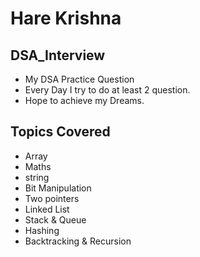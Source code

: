 # Hare Krishna

## DSA_Interview

- My DSA Practice Question
- Every Day I try to do at least 2 question.
- Hope to achieve my Dreams.

## Topics Covered

- Array
- Maths
- string
- Bit Manipulation
- Two pointers
- Linked List
- Stack & Queue
- Hashing
- Backtracking & Recursion
